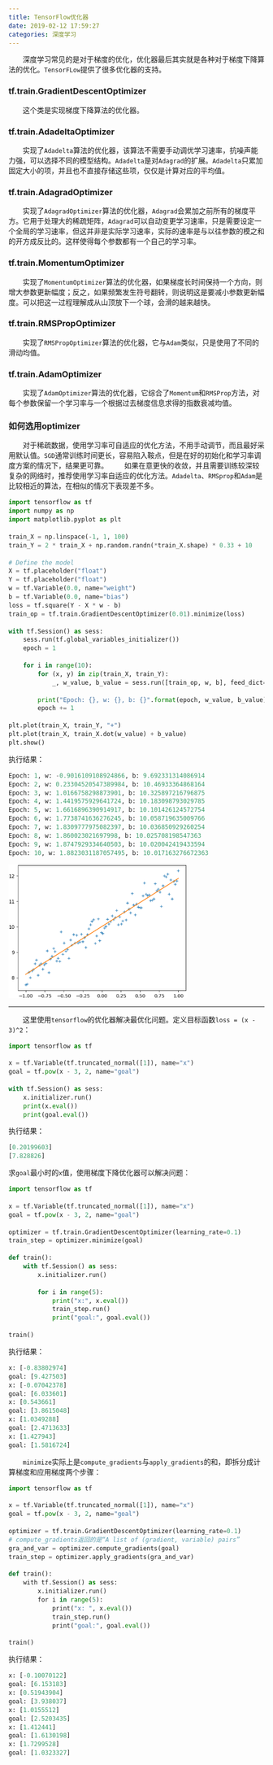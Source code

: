```yaml
---
title: TensorFlow优化器
date: 2019-02-12 17:59:27
categories: 深度学习
---
```

&emsp;&emsp;深度学习常见的是对于梯度的优化，优化器最后其实就是各种对于梯度下降算法的优化。`TensorFLow`提供了很多优化器的支持。

### tf.train.GradientDescentOptimizer

&emsp;&emsp;这个类是实现梯度下降算法的优化器。

### tf.train.AdadeltaOptimizer

&emsp;&emsp;实现了`Adadelta`算法的优化器，该算法不需要手动调优学习速率，抗噪声能力强，可以选择不同的模型结构。`Adadelta`是对`Adagrad`的扩展。`Adadelta`只累加固定大小的项，并且也不直接存储这些项，仅仅是计算对应的平均值。

### tf.train.AdagradOptimizer

&emsp;&emsp;实现了`AdagradOptimizer`算法的优化器，`Adagrad`会累加之前所有的梯度平方。它用于处理大的稀疏矩阵，`Adagrad`可以自动变更学习速率，只是需要设定一个全局的学习速率，但这并非是实际学习速率，实际的速率是与以往参数的模之和的开方成反比的。这样使得每个参数都有一个自己的学习率。

### tf.train.MomentumOptimizer

&emsp;&emsp;实现了`MomentumOptimizer`算法的优化器，如果梯度长时间保持一个方向，则增大参数更新幅度；反之，如果频繁发生符号翻转，则说明这是要减小参数更新幅度。可以把这一过程理解成从山顶放下一个球，会滑的越来越快。

### tf.train.RMSPropOptimizer

&emsp;&emsp;实现了`RMSPropOptimizer`算法的优化器，它与`Adam`类似，只是使用了不同的滑动均值。

### tf.train.AdamOptimizer

&emsp;&emsp;实现了`AdamOptimizer`算法的优化器，它综合了`Momentum`和`RMSProp`方法，对每个参数保留一个学习率与一个根据过去梯度信息求得的指数衰减均值。

### 如何选用optimizer

&emsp;&emsp;对于稀疏数据，使用学习率可自适应的优化方法，不用手动调节，而且最好采用默认值。`SGD`通常训练时间更长，容易陷入鞍点，但是在好的初始化和学习率调度方案的情况下，结果更可靠。
&emsp;&emsp;如果在意更快的收敛，并且需要训练较深较复杂的网络时，推荐使用学习率自适应的优化方法。`Adadelta`、`RMSprop`和`Adam`是比较相近的算法，在相似的情况下表现差不多。

``` python
import tensorflow as tf
import numpy as np
import matplotlib.pyplot as plt
​
train_X = np.linspace(-1, 1, 100)
train_Y = 2 * train_X + np.random.randn(*train_X.shape) * 0.33 + 10
​
# Define the model
X = tf.placeholder("float")
Y = tf.placeholder("float")
w = tf.Variable(0.0, name="weight")
b = tf.Variable(0.0, name="bias")
loss = tf.square(Y - X * w - b)
train_op = tf.train.GradientDescentOptimizer(0.01).minimize(loss)
​
with tf.Session() as sess:
    sess.run(tf.global_variables_initializer())
    epoch = 1

    for i in range(10):
        for (x, y) in zip(train_X, train_Y):
            _, w_value, b_value = sess.run([train_op, w, b], feed_dict={X: x, Y: y})

        print("Epoch: {}, w: {}, b: {}".format(epoch, w_value, b_value))
        epoch += 1
​
plt.plot(train_X, train_Y, "+")
plt.plot(train_X, train_X.dot(w_value) + b_value)
plt.show()
```

执行结果：

``` python
Epoch: 1, w: -0.9016109108924866, b: 9.692331314086914
Epoch: 2, w: 0.23304520547389984, b: 10.46933364868164
Epoch: 3, w: 1.0166758298873901, b: 10.325897216796875
Epoch: 4, w: 1.4419575929641724, b: 10.183098793029785
Epoch: 5, w: 1.6616896390914917, b: 10.101426124572754
Epoch: 6, w: 1.7738741636276245, b: 10.058719635009766
Epoch: 7, w: 1.8309777975082397, b: 10.036850929260254
Epoch: 8, w: 1.860023021697998, b: 10.025708198547363
Epoch: 9, w: 1.8747929334640503, b: 10.020042419433594
Epoch: 10, w: 1.8823031187057495, b: 10.017163276672363
```

<img src="./TensorFlow优化器/1.png" height="263" width="352">

---

&emsp;&emsp;这里使用`tensorflow`的优化器解决最优化问题。定义目标函数`loss = (x - 3)^2`：

``` python
import tensorflow as tf
​
x = tf.Variable(tf.truncated_normal([1]), name="x")
goal = tf.pow(x - 3, 2, name="goal")
​
with tf.Session() as sess:
    x.initializer.run()
    print(x.eval())
    print(goal.eval())
```

执行结果：

``` python
[0.20199603]
[7.828826]
```

求`goal`最小时的`x`值，使用梯度下降优化器可以解决问题：

``` python
import tensorflow as tf
​
x = tf.Variable(tf.truncated_normal([1]), name="x")
goal = tf.pow(x - 3, 2, name="goal")
​
optimizer = tf.train.GradientDescentOptimizer(learning_rate=0.1)
train_step = optimizer.minimize(goal)
​
def train():
    with tf.Session() as sess:
        x.initializer.run()

        for i in range(5):
            print("x:", x.eval())
            train_step.run()
            print("goal:", goal.eval())
​
train()
```

执行结果：

``` python
x: [-0.83802974]
goal: [9.427503]
x: [-0.07042378]
goal: [6.033601]
x: [0.543661]
goal: [3.8615048]
x: [1.0349288]
goal: [2.4713633]
x: [1.427943]
goal: [1.5816724]
```

&emsp;&emsp;`minimize`实际上是`compute_gradients`与`apply_gradients`的和，即拆分成计算梯度和应用梯度两个步骤：

``` python
import tensorflow as tf
​
x = tf.Variable(tf.truncated_normal([1]), name="x")
goal = tf.pow(x - 3, 2, name="goal")
​
optimizer = tf.train.GradientDescentOptimizer(learning_rate=0.1)
# compute_gradients返回的是“A list of (gradient, variable) pairs”
gra_and_var = optimizer.compute_gradients(goal)
train_step = optimizer.apply_gradients(gra_and_var)
​
def train():
    with tf.Session() as sess:
        x.initializer.run()
        for i in range(5):
            print("x: ", x.eval())
            train_step.run()
            print("goal:", goal.eval())
​
train()
```

执行结果：

``` python
x: [-0.10070122]
goal: [6.153183]
x: [0.51943904]
goal: [3.938037]
x: [1.0155512]
goal: [2.5203435]
x: [1.412441]
goal: [1.6130198]
x: [1.7299528]
goal: [1.0323327]
```